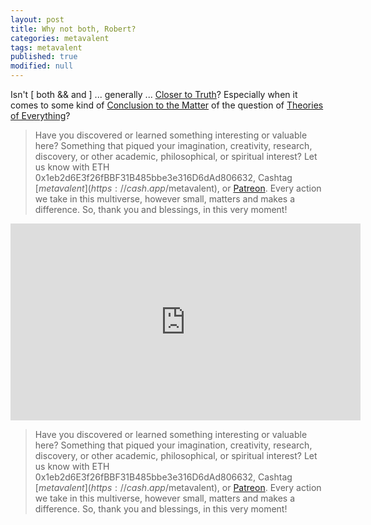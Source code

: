 ```yaml
---
layout: post
title: Why not both, Robert?
categories: metavalent
tags: metavalent
published: true
modified: null
---
```


Isn't [ both && and ] ... generally ... [Closer to Truth](https://closertotruth.com)? Especially when it comes to some kind of [Conclusion to the Matter](https://metavalent.com/2021/03/19/13-53-00.html) of the question of [Theories of Everything](https://www.youtube.com/c/TheoriesofEverything)?

> Have you discovered or learned something interesting or valuable here? Something that piqued your imagination, creativity, research, discovery, or other academic, philosophical, or spiritual interest? Let us know with ETH 0x1eb2d6E3f26fBBF31B485bbe3e316D6dAd806632, Cashtag [$metavalent](https://cash.app/$metavalent), or [Patreon](https://patreon.com/metavalent). Every action we take in this multiverse, however small, matters and makes a difference. So, thank you and blessings, in this very moment!

<div class="embed-container"><iframe loading="lazy" width="560" height="315" src="https://www.youtube.com/embed/Q1b4KbF2EEM" title="YouTube video player" frameborder="0" allow="accelerometer; autoplay; clipboard-write; encrypted-media; gyroscope; picture-in-picture" allowfullscreen></iframe></div>


> Have you discovered or learned something interesting or valuable here? Something that piqued your imagination, creativity, research, discovery, or other academic, philosophical, or spiritual interest? Let us know with ETH 0x1eb2d6E3f26fBBF31B485bbe3e316D6dAd806632, Cashtag [$metavalent](https://cash.app/$metavalent), or [Patreon](https://patreon.com/metavalent). Every action we take in this multiverse, however small, matters and makes a difference. So, thank you and blessings, in this very moment!